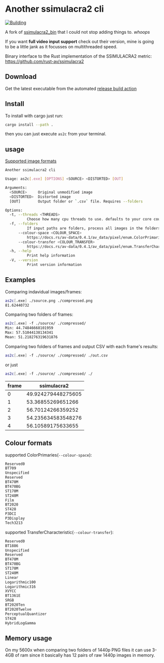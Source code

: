 # Another ssimulacra2 cli

[![Building](https://github.com/BuyMyMojo/ssimulacra2_bin/actions/workflows/rust.yml/badge.svg)](https://github.com/BuyMyMojo/ssimulacra2_bin/actions/workflows/rust.yml)

A fork of [ssimulacra2_bin](https://github.com/rust-av/ssimulacra2_bin) that I could not stop adding things to. *whoops*

If you want **full video input support** check out their version, mine is going to be a little jank as it focusses on multithreaded speed.

Binary interface to the Rust implementation of the SSIMULACRA2 metric: <https://github.com/rust-av/ssimulacra2>

## Download

Get the latest executable from the automated [release build action](https://github.com/BuyMyMojo/ssimulacra2_bin/actions/workflows/rust.yml)

## Install

To install with cargo just run:

```bash
cargo install --path .
```

then you can just execute `as2c` from your terminal.

## usage

[Supported image formats](https://github.com/image-rs/image/blob/master/README.md#supported-image-formats)

```bash
Another ssimulacra2 cli

Usage: as2c[.exe] [OPTIONS] <SOURCE> <DISTORTED> [OUT]

Arguments:
  <SOURCE>     Original unmodified image
  <DISTORTED>  Distorted image
  [OUT]        Output folder or `.csv` file. Requires --folders

Options:
  -t, --threads <THREADS>
          Choose how many cpu threads to use. defaults to your core count!
  -f, --folders
          If input paths are folders, process all images in the folders. This assumes the files are named the same in both folders.
      --colour-space <COLOUR_SPACE>
          https://docs.rs/av-data/0.4.1/av_data/pixel/enum.ColorPrimaries.html for more info [default: bt709] [possible values: reserved0, bt709, unspecified, reserved, bt470m, bt470bg, st170m, st240m, film, bt2020, st428, p3dci, p3-display, tech3213]
      --colour-transfer <COLOUR_TRANSFER>
          https://docs.rs/av-data/0.4.1/av_data/pixel/enum.TransferCharacteristic.html for more info [default: srgb] [possible values: reserved0, bt1886, unspecified, reserved, bt470m, bt470bg, st170m, st240m, linear, logarithmic100, logarithmic316, xvycc, bt1361e, srgb, bt2020-ten, bt2020-twelve, perceptual-quantizer, st428, hybrid-log-gamma]
  -h, --help
          Print help information
  -V, --version
          Print version information
```

## Examples

Comparing indavidual images/frames:

```bash
as2c[.exe] ./source.png ./compressed.png
81.62440732
```

Comparing two folders of frames:

```bash
as2c[.exe] -f ./source/ ./compressed/
Min: 44.74846668101959
Max: 57.51044138134341
Mean: 51.218276319631876
```

Comparing two folders of frames and output CSV with each frame's results:

```bash
as2c[.exe] -f ./source/ ./compressed/ ./out.csv
```

or just

```bash
as2c[.exe] -f ./source/ ./compressed/ ./
```

| frame | ssimulacra2        |
| ----- | ------------------ |
| 0     | 49.924279448275605 |
| 1     | 53.36855269651266  |
| 2     | 56.70124266359252  |
| 3     | 54.235634583548276 |
| 4     | 56.10589175633655  |

## Colour formats

supported ColorPrimaries(`--colour-space`):

```txt
Reserved0
BT709
Unspecified
Reserved
BT470M
BT470BG
ST170M
ST240M
Film
BT2020
ST428
P3DCI
P3Display
Tech3213
```

supported TransferCharacteristic(`--colour-transfer`):

```txt
Reserved0
BT1886
Unspecified
Reserved
BT470M
BT470BG
ST170M
ST240M
Linear
Logarithmic100
Logarithmic316
XVYCC
BT1361E
SRGB
BT2020Ten
BT2020Twelve
PerceptualQuantizer
ST428
HybridLogGamma
```

## Memory usage

On my 5600x when comparing two folders of 1440p PNG files it can use 3-4GB of ram since it basically has 12 pairs of raw 1440p images in memory.
